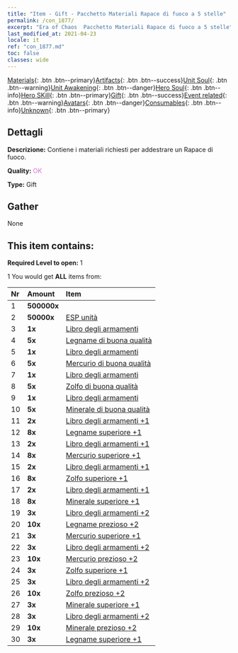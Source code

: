 ```yaml
---
title: "Item - Gift - Pacchetto Materiali Rapace di fuoco a 5 stelle"
permalink: /con_1877/
excerpt: "Era of Chaos  Pacchetto Materiali Rapace di fuoco a 5 stelle"
last_modified_at: 2021-04-23
locale: it
ref: "con_1877.md"
toc: false
classes: wide
---
```

 [Materials](/ItemsIT/){: .btn .btn--primary}[Artifacts](/ItemsIT/Artifacts/){: .btn .btn--success}[Unit Soul](/ItemsIT/UnitSoul/){: .btn .btn--warning}[Unit Awakening](/ItemsIT/UnitAwakening/){: .btn .btn--danger}[Hero Soul](/ItemsIT/HeroSoul/){: .btn .btn--info}[Hero SKill](/ItemsIT/HeroSkill/){: .btn .btn--primary}[Gift](/ItemsIT/Gift/){: .btn .btn--success}[Event related](/ItemsIT/Events/){: .btn .btn--warning}[Avatars](/ItemsIT/Avatars/){: .btn .btn--danger}[Consumables](/ItemsIT/Consumables/){: .btn .btn--info}[Unknown](/ItemsIT/Unknown/){: .btn .btn--primary}

## Dettagli
 **Descrizione:** Contiene i materiali richiesti per addestrare un Rapace di fuoco.

 **Quality:** <span style="color: #DA70D6">OK</span>

 **Type:** Gift

## Gather

  None

## This item contains:

 **Required Level to open:** 1

 1 You would get **ALL** items  from:

  | Nr | Amount |     Item    |
  |:---|:-------|:------------|
  | 1 |  **500000x** | <i class="fas fa-coins"/> |  | 
  | 2 |  **50000x** | [ESP unità](/ItemsIT/con_902/) |  | 
  | 3 |  **1x** | [Libro degli armamenti](/ItemsIT/mat_18/) |  | 
  | 4 |  **5x** | [Legname di buona qualità](/ItemsIT/mat_13/) |  | 
  | 5 |  **1x** | [Libro degli armamenti](/ItemsIT/mat_18/) |  | 
  | 6 |  **5x** | [Mercurio di buona qualità](/ItemsIT/mat_14/) |  | 
  | 7 |  **1x** | [Libro degli armamenti](/ItemsIT/mat_18/) |  | 
  | 8 |  **5x** | [Zolfo di buona qualità](/ItemsIT/mat_15/) |  | 
  | 9 |  **1x** | [Libro degli armamenti](/ItemsIT/mat_18/) |  | 
  | 10 |  **5x** | [Minerale di buona qualità](/ItemsIT/mat_12/) |  | 
  | 11 |  **2x** | [Libro degli armamenti +1](/ItemsIT/mat_25/) |  | 
  | 12 |  **8x** | [Legname superiore +1](/ItemsIT/mat_20/) |  | 
  | 13 |  **2x** | [Libro degli armamenti +1](/ItemsIT/mat_25/) |  | 
  | 14 |  **8x** | [Mercurio superiore +1](/ItemsIT/mat_21/) |  | 
  | 15 |  **2x** | [Libro degli armamenti +1](/ItemsIT/mat_25/) |  | 
  | 16 |  **8x** | [Zolfo superiore +1](/ItemsIT/mat_22/) |  | 
  | 17 |  **2x** | [Libro degli armamenti +1](/ItemsIT/mat_25/) |  | 
  | 18 |  **8x** | [Minerale superiore +1](/ItemsIT/mat_19/) |  | 
  | 19 |  **3x** | [Libro degli armamenti +2](/ItemsIT/mat_32/) |  | 
  | 20 |  **10x** | [Legname prezioso +2](/ItemsIT/mat_27/) |  | 
  | 21 |  **3x** | [Mercurio superiore +1](/ItemsIT/mat_21/) |  | 
  | 22 |  **3x** | [Libro degli armamenti +2](/ItemsIT/mat_32/) |  | 
  | 23 |  **10x** | [Mercurio prezioso +2](/ItemsIT/mat_28/) |  | 
  | 24 |  **3x** | [Zolfo superiore +1](/ItemsIT/mat_22/) |  | 
  | 25 |  **3x** | [Libro degli armamenti +2](/ItemsIT/mat_32/) |  | 
  | 26 |  **10x** | [Zolfo prezioso +2](/ItemsIT/mat_29/) |  | 
  | 27 |  **3x** | [Minerale superiore +1](/ItemsIT/mat_19/) |  | 
  | 28 |  **3x** | [Libro degli armamenti +2](/ItemsIT/mat_32/) |  | 
  | 29 |  **10x** | [Minerale prezioso +2](/ItemsIT/mat_26/) |  | 
  | 30 |  **3x** | [Legname superiore +1](/ItemsIT/mat_20/) |  | 
